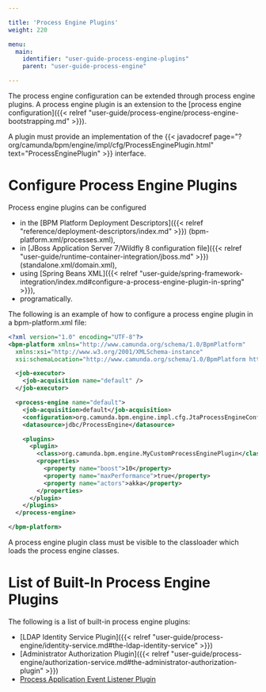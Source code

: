 ```yaml
---

title: 'Process Engine Plugins'
weight: 220

menu:
  main:
    identifier: "user-guide-process-engine-plugins"
    parent: "user-guide-process-engine"

---
```



The process engine configuration can be extended through process engine plugins. A process engine plugin is an extension to the [process engine configuration]({{< relref "user-guide/process-engine/process-engine-bootstrapping.md" >}}).

A plugin must provide an implementation of the {{< javadocref page="?org/camunda/bpm/engine/impl/cfg/ProcessEnginePlugin.html" text="ProcessEnginePlugin" >}} interface.


# Configure Process Engine Plugins

Process engine plugins can be configured

* in the [BPM Platform Deployment Descriptors]({{< relref "reference/deployment-descriptors/index.md" >}}) (bpm-platform.xml/processes.xml),
* in [JBoss Application Server 7/Wildfly 8 configuration file]({{< relref "user-guide/runtime-container-integration/jboss.md" >}}) (standalone.xml/domain.xml),
* using [Spring Beans XML]({{< relref "user-guide/spring-framework-integration/index.md#configure-a-process-engine-plugin-in-spring" >}}),
* programatically.

The following is an example of how to configure a process engine plugin in a bpm-platform.xml file:

```xml
<?xml version="1.0" encoding="UTF-8"?>
<bpm-platform xmlns="http://www.camunda.org/schema/1.0/BpmPlatform"
  xmlns:xsi="http://www.w3.org/2001/XMLSchema-instance"
  xsi:schemaLocation="http://www.camunda.org/schema/1.0/BpmPlatform http://www.camunda.org/schema/1.0/BpmPlatform ">

  <job-executor>
    <job-acquisition name="default" />
  </job-executor>

  <process-engine name="default">
    <job-acquisition>default</job-acquisition>
    <configuration>org.camunda.bpm.engine.impl.cfg.JtaProcessEngineConfiguration</configuration>
    <datasource>jdbc/ProcessEngine</datasource>

    <plugins>
      <plugin>
        <class>org.camunda.bpm.engine.MyCustomProcessEnginePlugin</class>
        <properties>
          <property name="boost">10</property>
          <property name="maxPerformance">true</property>
          <property name="actors">akka</property>
        </properties>
      </plugin>
    </plugins>
  </process-engine>

</bpm-platform>
```

A process engine plugin class must be visible to the classloader which loads the process engine classes.


# List of Built-In Process Engine Plugins

The following is a list of built-in process engine plugins:

* [LDAP Identity Service Plugin]({{< relref "user-guide/process-engine/identity-service.md#the-ldap-identity-service" >}})
* [Administrator Authorization Plugin]({{< relref "user-guide/process-engine/authorization-service.md#the-administrator-authorization-plugin" >}})
* [Process Application Event Listener Plugin](ref:#process-applications-process-application-event-listeners)
